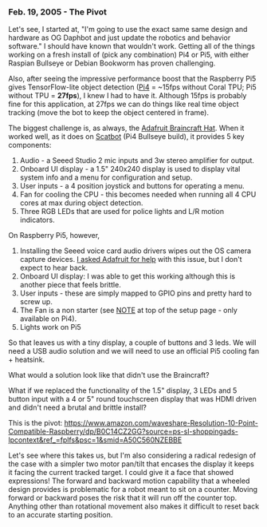 

### Feb. 19, 2005 - The Pivot

Let's see, I started at, "I'm going to use the exact same same design and hardware as OG Daphbot and just update the robotics and behavior software."   I should have known that wouldn't work.  Getting all of the things working on a fresh install of (pick any combination) Pi4 or Pi5, with either Raspian Bullseye or Debian Bookworm has proven challenging.

Also, after seeing the impressive performance boost that the Raspberry Pi5 gives TensorFlow-lite object detection ([Pi4](https://github.com/littlebee/scatbot-edge-ai-shootout/blob/main/docs/images/pi4b4gb_results/pi4b4gb_chart.png) = ~15fps without Coral TPU; Pi5 without TPU = **27fps**),  I knew I had to have it.  Although 15fps is probably fine for this application, at 27fps we can do things like real time object tracking (move the bot to keep the object centered in frame).

The biggest challenge is, as always, the [Adafruit Braincraft Hat](https://www.adafruit.com/product/4374).  When it worked well, as it does on [Scatbot](https://github.com/littlebee/scatbot) (Pi4 Bullseye build), it provides 5 key components:

1. Audio - a Seeed Studio 2 mic inputs and 3w stereo amplifier for output.
2. Onboard UI display - a 1.5" 240x240 display is used to display vital system info and a menu for configuration and setup.
3. User inputs - a 4 position joystick and buttons for operating a menu.
4. Fan for cooling the CPU - this becomes needed when running all 4 CPU cores at max during object detection.
5. Three RGB LEDs that are used for police lights and L/R motion indicators.

On Raspberry Pi5, however,

1. Installing the Seeed voice card audio drivers wipes out the OS camera capture devices.  [I asked Adafruit for help](https://forums.adafruit.com/viewtopic.php?t=216758) with this issue, but I don't expect to hear back.
2. Onboard UI display: I was able to get this working although this is another piece that feels brittle.
3. User inputs - these are simply mapped to GPIO pins and pretty hard to screw up.
4. The Fan is a non starter (see [NOTE](https://learn.adafruit.com/adafruit-braincraft-hat-easy-machine-learning-for-raspberry-pi/fan-service-setup) at top of the setup page - only available on Pi4).
5. Lights work on Pi5

So that leaves us with a tiny display, a couple of buttons and 3 leds.  We will need a USB audio solution and we will need to use an official Pi5 cooling fan + heatsink.

What would a solution look like that didn't use the Braincraft?

What if we replaced the functionality of the 1.5" display, 3 LEDs and 5 button input with a 4 or 5" round touchscreen display that was HDMI driven and didn't need a brutal and brittle install?

This is the pivot:  https://www.amazon.com/waveshare-Resolution-10-Point-Compatible-Raspberry/dp/B0C14CZ2GG?source=ps-sl-shoppingads-lpcontext&ref_=fplfs&psc=1&smid=A50C560NZEBBE

Let's see where this takes us, but I'm also considering a radical redesign of the case with a simpler two motor pan/tilt that encases the display it keeps it facing the current tracked target.   I could give it a face that showed expressions!  The forward and backward motion capability that a wheeled design provides is problematic for a robot meant to sit on a counter.  Moving forward or backward poses the risk that it will run off the counter top.  Anything other than rotational movement also makes it difficult to reset back to an accurate starting position.

